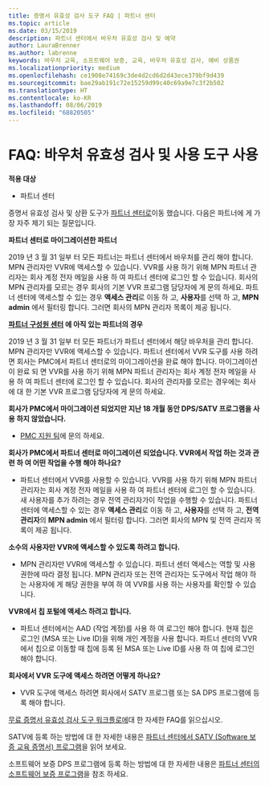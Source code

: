 ```yaml
---
title: 증명서 유효성 검사 도구 FAQ | 파트너 센터
ms.topic: article
ms.date: 03/15/2019
description: 파트너 센터에서 바우처 유효성 검사 및 예약
author: LauraBrenner
ms.author: labrenne
keywords: 바우처 교육, 소프트웨어 보증, 교육, 바우처 유효성 검사, 예비 상품권
ms.localizationpriority: medium
ms.openlocfilehash: ce1908e74169c3de4d2cd6d2d43ece379bf9d439
ms.sourcegitcommit: bae29ab191c72e15259d99c40c69a9e7c3f2b502
ms.translationtype: HT
ms.contentlocale: ko-KR
ms.lasthandoff: 08/06/2019
ms.locfileid: "68820505"
---
```

# <a name="faq-using-the-voucher-validation-and-redemption-tool"></a>FAQ: 바우처 유효성 검사 및 사용 도구 사용 

**적용 대상**

- 파트너 센터

증명서 유효성 검사 및 상환 도구가 [파트너 센터로](https://partner.microsoft.com/pcv/dashboard/overview)이동 했습니다. 다음은 파트너에 게 가장 자주 제기 되는 질문입니다. 

**파트너 센터로 마이그레이션한 파트너**

 2019 년 3 월 31 일부 터 모든 파트너는 파트너 센터에서 바우처를 관리 해야 합니다. MPN 관리자만 VVR에 액세스할 수 있습니다. VVR를 사용 하기 위해 MPN 파트너 관리자는 회사 계정 전자 메일을 사용 하 여 파트너 센터에 로그인 할 수 있습니다. 회사의 MPN 관리자를 모르는 경우 회사의 기본 VVR 프로그램 담당자에 게 문의 하세요.  파트너 센터에 액세스할 수 있는 경우 **액세스 관리**로 이동 하 고, **사용자**를 선택 하 고, **MPN admin** 에서 필터링 합니다. 그러면 회사의 MPN 관리자 목록이 제공 됩니다.  

**[파트너 구성원 센터](https://partner.microsoft.com/) 에 아직 있는 파트너의 경우**

2019 년 3 월 31 일부 터 모든 파트너가 파트너 센터에서 해당 바우처을 관리 합니다. MPN 관리자만 VVR에 액세스할 수 있습니다. 파트너 센터에서 VVR 도구를 사용 하려면 회사는 PMC에서 파트너 센터로의 마이그레이션을 완료 해야 합니다. 마이그레이션이 완료 되 면 VVR를 사용 하기 위해 MPN 파트너 관리자는 회사 계정 전자 메일을 사용 하 여 파트너 센터에 로그인 할 수 있습니다. 회사의 관리자를 모르는 경우에는 회사에 대 한 기본 VVR 프로그램 담당자에 게 문의 하세요.  


**회사가 PMC에서 마이그레이션 되었지만 지난 18 개월 동안 DPS/SATV 프로그램을 사용 하지 않았습니다.**

- [PMC 지원 팀](mailto:proghelp@microsoft.com)에 문의 하세요. 


**회사가 PMC에서 파트너 센터로 마이그레이션 되었습니다. VVR에서 작업 하는 것과 관련 하 여 어떤 작업을 수행 해야 하나요?** 

- 파트너 센터에서 VVR를 사용할 수 있습니다.  VVR를 사용 하기 위해 MPN 파트너 관리자는 회사 계정 전자 메일을 사용 하 여 파트너 센터에 로그인 할 수 있습니다. 새 사용자를 추가 하려는 경우 전역 관리자가이 작업을 수행할 수 있습니다. 파트너 센터에 액세스할 수 있는 경우 **액세스 관리**로 이동 하 고, **사용자**를 선택 하 고, **전역 관리자**의 **MPN admin** 에서 필터링 합니다. 그러면 회사의 MPN 및 전역 관리자 목록이 제공 됩니다.  

**소수의 사용자만 VVR에 액세스할 수 있도록 하려고 합니다.**

- MPN 관리자만 VVR에 액세스할 수 있습니다. 파트너 센터 액세스는 역할 및 사용 권한에 따라 결정 됩니다. MPN 관리자 또는 전역 관리자는 도구에서 작업 해야 하는 사용자에 게 해당 권한을 부여 하 여 VVR를 사용 하는 사용자를 확인할 수 있습니다.

**VVR에서 칩 포털에 액세스 하려고 합니다.**

- 파트너 센터에서는 AAD (작업 계정)를 사용 하 여 로그인 해야 합니다.  현재 칩은 로그인 (MSA 또는 Live ID)을 위해 개인 계정을 사용 합니다.  파트너 센터의 VVR에서 칩으로 이동할 때 칩에 등록 된 MSA 또는 Live ID를 사용 하 여 칩에 로그인 해야 합니다.

**회사에서 VVR 도구에 액세스 하려면 어떻게 하나요?**

- VVR 도구에 액세스 하려면 회사에서 SATV 프로그램 또는 SA DPS 프로그램에 등록 해야 합니다.

[무료 증명서 유효성 검사 도구 워크플로에](https://query.prod.cms.rt.microsoft.com/cms/api/am/binary/RE3kz5o)대 한 자세한 FAQ를 읽으십시오.

SATV에 등록 하는 방법에 대 한 자세한 내용은 [파트너 센터에서 SATV (Software 보증 교육 증명서) 프로그램](software-assurance-satv.md)을 읽어 보세요.

소프트웨어 보증 DPS 프로그램에 등록 하는 방법에 대 한 자세한 내용은 [파트너 센터의 소프트웨어 보증 프로그램](software-assurance-dps.md)을 참조 하세요.
